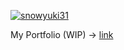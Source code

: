 [![snowyuki31](https://img.shields.io/endpoint?url=https%3A%2F%2Fatcoder-badges.now.sh%2Fapi%2Fatcoder%2Fjson%2Fsnowyuki31)](https://atcoder.jp/users/snowyuki31)

My Portfolio (WIP) -> [link](https://snowyuki31.github.io/)
